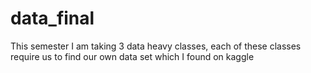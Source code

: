 # data_final
This semester I am taking 3 data heavy classes, each of these classes require us to find our own data set which I found on kaggle

